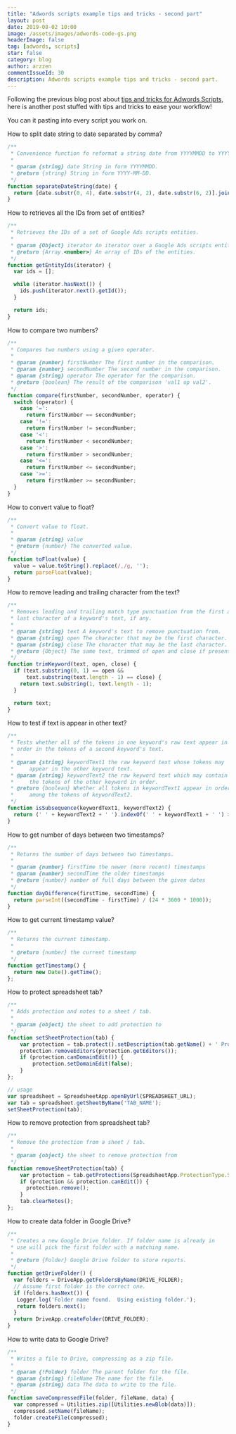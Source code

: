 ```yaml
---
title: "Adwords scripts example tips and tricks - second part"
layout: post
date: 2019-08-02 10:00
image: /assets/images/adwords-code-gs.png
headerImage: false
tag: [adwords, scripts]
star: false
category: blog
author: arzzen
commentIssueId: 30
description: Adwords scripts example tips and tricks - second part. 
---
```


Following the previous blog post about [tips and tricks for Adwords Scripts](https://lukasmestan.com/adwords-scripts-tips-and-tricks/), 
here is another post stuffed with tips and tricks to ease your workflow!


You can it pasting into every script you work on.


How to split date string to date separated by comma?
```javascript
/**
 * Convenience function fo reformat a string date from YYYYMMDD to YYYY-MM-DD.
 *
 * @param {string} date String in form YYYYMMDD.
 * @return {string} String in form YYYY-MM-DD.
 */
function separateDateString(date) {
  return [date.substr(0, 4), date.substr(4, 2), date.substr(6, 2)].join('-');
}
```

How to retrieves all the IDs from set of entities?
```javascript                                                                         
/**
 * Retrieves the IDs of a set of Google Ads scripts entities.
 *
 * @param {Object} iterator An iterator over a Google Ads scripts entity that has a getId() method.
 * @return {Array.<number>} An array of IDs of the entities.
 */
function getEntityIds(iterator) {
  var ids = [];

  while (iterator.hasNext()) {
    ids.push(iterator.next().getId());
  }

  return ids;
}
```

How to compare two numbers?
```javascript   
/**
 * Compares two numbers using a given operator.
 *
 * @param {number} firstNumber The first number in the comparison.
 * @param {number} secondNumber The second number in the comparison.
 * @param {string} operator The operator for the comparison.
 * @return {boolean} The result of the comparison 'val1 op val2'.
 */
function compare(firstNumber, secondNumber, operator) {
  switch (operator) {
    case '=':
      return firstNumber == secondNumber;
    case '!=':
      return firstNumber != secondNumber;
    case '<':
      return firstNumber < secondNumber;
    case '>':
      return firstNumber > secondNumber;
    case '<=':
      return firstNumber <= secondNumber;
    case '>=':
      return firstNumber >= secondNumber;
  }
}
```

How to convert value to float?
```javascript   
/**
 * Convert value to float.
 *
 * @param {string} value
 * @return {number} The converted value.
 */
function toFloat(value) {
  value = value.toString().replace(/,/g, '');
  return parseFloat(value);
}
```

How to remove leading and trailing character from the text?
```javascript   
/**
 * Removes leading and trailing match type punctuation from the first and
 * last character of a keyword's text, if any.
 *
 * @param {string} text A keyword's text to remove punctuation from.
 * @param {string} open The character that may be the first character.
 * @param {string} close The character that may be the last character.
 * @return {Object} The same text, trimmed of open and close if present.
 */
function trimKeyword(text, open, close) {
  if (text.substring(0, 1) == open &&
      text.substring(text.length - 1) == close) {
    return text.substring(1, text.length - 1);
  }

  return text;
}
```

How to test if text is appear in other text?
```javascript   
/**
 * Tests whether all of the tokens in one keyword's raw text appear in
 * order in the tokens of a second keyword's text.
 *
 * @param {string} keywordText1 the raw keyword text whose tokens may
 *     appear in the other keyword text.
 * @param {string} keywordText2 the raw keyword text which may contain
 *     the tokens of the other keyword in order.
 * @return {boolean} Whether all tokens in keywordText1 appear in order
 *     among the tokens of keywordText2.
 */
function isSubsequence(keywordText1, keywordText2) {
  return (' ' + keywordText2 + ' ').indexOf(' ' + keywordText1 + ' ') >= 0;
}
```

How to get number of days between two timestamps?
```javascript   
/**
 * Returns the number of days between two timestamps.
 *
 * @param {number} firstTime the newer (more recent) timestamps
 * @param {number} secondTime the older timestamps
 * @return {number} number of full days between the given dates
 */
function dayDifference(firstTime, secondTime) {
  return parseInt((secondTime - firstTime) / (24 * 3600 * 1000));
}
```

How to get current timestamp value?
```javascript   
/**
 * Returns the current timestamp.
 *
 * @return {number} the current timestamp
 */
function getTimestamp() {
  return new Date().getTime();
};
```

How to protect spreadsheet tab?
```javascript   
/**
 * Adds protection and notes to a sheet / tab.
 *
 * @param {object} the sheet to add protection to
 */
function setSheetProtection(tab) {
    var protection = tab.protect().setDescription(tab.getName() + ' Protection');
    protection.removeEditors(protection.getEditors());
    if (protection.canDomainEdit()) {
        protection.setDomainEdit(false);
    }
};

// usage
var spreadsheet = SpreadsheetApp.openByUrl(SPREADSHEET_URL);
var tab = spreadsheet.getSheetByName('TAB_NAME');
setSheetProtection(tab);
```

How to remove protection from spreadsheet tab?
```javascript   
/**
 * Remove the protection from a sheet / tab.
 *
 * @param {object} the sheet to remove protection from
 */
function removeSheetProtection(tab) {
    var protection = tab.getProtections(SpreadsheetApp.ProtectionType.SHEET)[0];
    if (protection && protection.canEdit()) {
      protection.remove();
    }
    tab.clearNotes();
};
```

How to create data folder in Google Drive?
```javascript   
/**
 * Creates a new Google Drive folder. If folder name is already in
 * use will pick the first folder with a matching name.
 *
 * @return {Folder} Google Drive folder to store reports.
 */
function getDriveFolder() {
  var folders = DriveApp.getFoldersByName(DRIVE_FOLDER);
  // Assume first folder is the correct one.
  if (folders.hasNext()) {
   Logger.log('Folder name found.  Using existing folder.');
   return folders.next();
  }
  return DriveApp.createFolder(DRIVE_FOLDER);
}
```

How to write data to Google Drive?
```javascript   
/**
 * Writes a file to Drive, compressing as a zip file.
 *
 * @param {!Folder} folder The parent folder for the file.
 * @param {string} fileName The name for the file.
 * @param {string} data The data to write to the file.
 */
function saveCompressedFile(folder, fileName, data) {
  var compressed = Utilities.zip([Utilities.newBlob(data)]);
  compressed.setName(fileName);
  folder.createFile(compressed);
}
```
